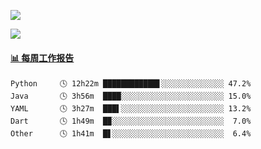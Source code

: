 [![](https://count.getloli.com/get/@Quan666.github.readme)](https://count.getloli.com/)


[![](https://chat.getloli.com/room/@Quan666.github/svg?width=600&height=100&limit=20&theme=light&title=Quan666@github:%20~&fontSize=13)](https://chat.getloli.com/room/@Quan666.github?title=Quan666的留言板)


 <!-- waka-box start -->
#### <a href="https://gist.github.com/204ad9111ce51ffe775886f66538b500" target="_blank">📊 每周工作报告</a>
```text
Python     🕓 12h22m ████████████▋░░░░░░░░░░░░░░ 47.2%
Java       🕓 3h56m  ████░░░░░░░░░░░░░░░░░░░░░░░ 15.0%
YAML       🕓 3h27m  ███▌░░░░░░░░░░░░░░░░░░░░░░░ 13.2%
Dart       🕓 1h49m  █▉░░░░░░░░░░░░░░░░░░░░░░░░░  7.0%
Other      🕓 1h41m  █▋░░░░░░░░░░░░░░░░░░░░░░░░░  6.4%
```
<!-- Powered by https://github.com/journey-ad/waka-box-go . -->
<!-- waka-box end -->













<!--
**Quan666/Quan666** is a ✨ _special_ ✨ repository because its `README.md` (this file) appears on your GitHub profile.

Here are some ideas to get you started:

- 🔭 I’m currently working on ...
- 🌱 I’m currently learning ...
- 👯 I’m looking to collaborate on ...
- 🤔 I’m looking for help with ...
- 💬 Ask me about ...
- 📫 How to reach me: ...
- 😄 Pronouns: ...
- ⚡ Fun fact: ...
-->
